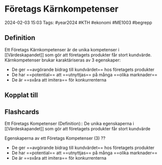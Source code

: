 # Företags Kärnkompetenser

2024-02-03 15:03
Tags: #year2024 #KTH #ekonomi #ME1003 #begrepp

## Definition

Ett Företags Kärnkompetenser är de unika kompetenser i [[Värdeskapandet]] som gör att företagets produkter får stort kundvärde. Kärnkompetenser brukar karaktäriseras av 3 egenskaper:

- De ger ==avgörande bidrag till kundvärdet== hos företagets produkter
- De har ==potential== att ==utnyttjas== på många ==olika marknader==
- De är ==svåra att imitera== för konkurrenterna

## Kopplat till

## Flashcards

Ett Företags Kompetenser (Definition):: De unika egenskaperna i [[Värdeskapandet]] som gör att företagets produkter får stort kundvärde
<!--SR:!2024-02-11,3,250!2024-02-11,2,248-->

Egenskaperna av ett Företags Kompetenser (3)
??
- De ger ==avgörande bidrag till kundvärdet== hos företagets produkter
- De har ==potential== att ==utnyttjas== på många ==olika marknader==
- De är ==svåra att imitera== för konkurrenterna
<!--SR:!2024-02-09,1,230!2024-02-15,9,250-->
